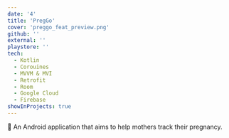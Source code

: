 ```yaml
---
date: '4'
title: 'PregGo'
cover: 'preggo_feat_preview.png'
github: ''
external: ''
playstore: ''
tech:
  - Kotlin
  - Corouines
  - MVVM & MVI
  - Retrofit
  - Room
  - Google Cloud
  - Firebase
showInProjects: true
---
```


🤰 An Android application that aims to help mothers track their pregnancy.
